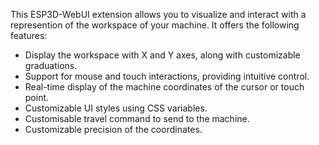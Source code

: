 This ESP3D-WebUI extension allows you to visualize and interact with a represention of the workspace of your machine. It offers the following features:

* Display the workspace with X and Y axes, along with customizable graduations.  
* Support for mouse and touch interactions, providing intuitive control.   
* Real-time display of the machine coordinates of the cursor or touch point.   
* Customizable UI styles using CSS variables.   
* Customisable travel command to send to the machine.   
* Customizable precision of the coordinates.   
